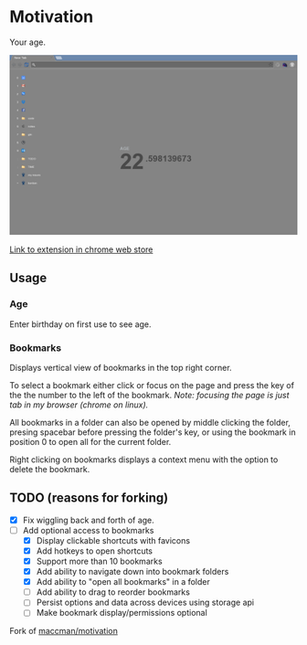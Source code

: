 Motivation
========

Your age.


![](extension/screenshot.png)

[Link to extension in chrome web store](https://chrome.google.com/webstore/detail/motivation-devm33-fork/edaphnidncfdooaldnhdmijjephlbehh)

## Usage

### Age
Enter birthday on first use to see age.

### Bookmarks
Displays vertical view of bookmarks in the top right corner.

To select a bookmark either click or focus on the page and press the key
of the the number to the left of the bookmark.
*Note: focusing the page is just tab in my browser (chrome on linux).*

All bookmarks in a folder can also be opened by middle clicking the folder,
presing spacebar before pressing the folder's key, or using the bookmark in
position 0 to open all for the current folder.

Right clicking on bookmarks displays a context menu with the option to delete
the bookmark.

## TODO (reasons for forking)

- [x] Fix wiggling back and forth of age.
- [ ] Add optional access to bookmarks
    - [x] Display clickable shortcuts with favicons
    - [x] Add hotkeys to open shortcuts
    - [x] Support more than 10 bookmarks
    - [x] Add ability to navigate down into bookmark folders
    - [x] Add ability to "open all bookmarks" in a folder
    - [ ] Add ability to drag to reorder bookmarks
    - [ ] Persist options and data across devices using storage api
    - [ ] Make bookmark display/permissions optional

Fork of [maccman/motivation](https://github.com/maccman/motivation)
